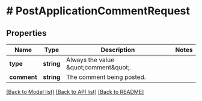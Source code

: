 # # PostApplicationCommentRequest

## Properties

Name | Type | Description | Notes
------------ | ------------- | ------------- | -------------
**type** | **string** | Always the value \&quot;comment\&quot;. |
**comment** | **string** | The comment being posted. |

[[Back to Model list]](../../README.md#models) [[Back to API list]](../../README.md#endpoints) [[Back to README]](../../README.md)
